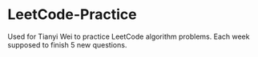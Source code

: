 # LeetCode-Practice
Used for Tianyi Wei to practice LeetCode algorithm problems.
Each week supposed to finish 5 new questions.
